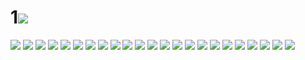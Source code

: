 # 1![](../img/50/00000001.jpg)
![](../img/50/00000002.jpg)
![](../img/50/00000003.jpg)
![](../img/50/00000004.jpg)
![](../img/50/00000005.jpg)
![](../img/50/00000006.jpg)
![](../img/50/00000007.jpg)
![](../img/50/00000008.jpg)
![](../img/50/00000009.jpg)
![](../img/50/00000010.jpg)
![](../img/50/00000011.jpg)
![](../img/50/00000012.jpg)
![](../img/50/00000013.jpg)
![](../img/50/00000014.jpg)
![](../img/50/00000015.jpg)
![](../img/50/00000016.jpg)
![](../img/50/00000017.jpg)
![](../img/50/00000018.jpg)
![](../img/50/00000019.jpg)
![](../img/50/00000020.jpg)
![](../img/50/00000021.jpg)
![](../img/50/00000022.jpg)
![](../img/50/00000023.jpg)
![](../img/50/00000024.jpg)
